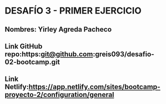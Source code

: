 # DESAFÍO 3 - PRIMER EJERCICIO

## Nombres: Yirley Agreda Pacheco

## Link GitHub repo:https:git@github.com:greis093/desafio-02-bootcamp.git

## Link Netlify:https://app.netlify.com/sites/bootcamp-proyecto-2/configuration/general
